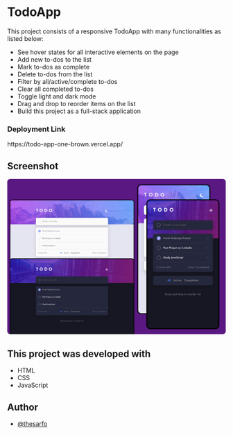 # TodoApp

This project consists of a responsive TodoApp with many functionalities as listed below:

- See hover states for all interactive elements on the page
- Add new to-dos to the list
- Mark to-dos as complete
- Delete to-dos from the list
- Filter by all/active/complete to-dos
- Clear all completed to-dos
- Toggle light and dark mode
- Drag and drop to reorder items on the list
- Build this project as a full-stack application

<h3>Deployment Link</h3>
https://todo-app-one-brown.vercel.app/

<!-- The project idea and design was proposed by Frontend Mentor and developed by me. -->

## Screenshot

![](./assets/design/TodoAppProjectCover.png)

## This project was developed with

- HTML
- CSS
- JavaScript
<!-- - [Sortable Library](https://sortablejs.github.io/Sortable/) -->

## Author

- [@thesarfo](https://github.com/thesarfo)

<!-- ## Links

[![linkedin](https://img.shields.io/badge/linkedin-0A66C2?style=for-the-badge&logo=linkedin&logoColor=white)](https://www.linkedin.com/in/jo%C3%A3o-vitor-miranda-8b445222b) -->
